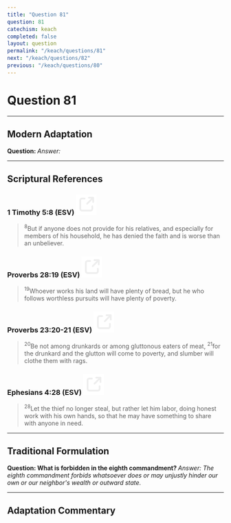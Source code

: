 ```yaml
---
title: "Question 81"
question: 81
catechism: keach
completed: false
layout: question
permalink: "/keach/questions/81"
next: "/keach/questions/82"
previous: "/keach/questions/80"
---
```

# Question 81
---
## Modern Adaptation
<strong>
    Question:
</strong>

<em>
    Answer:
</em>

---
## Scriptural References
### 1 Timothy 5:8 (ESV) <a href="https://biblegateway.com/passage/?search=1+Timothy+5%3A8&version=ESV"><img src="/assets/svg/link.svg"/></a>
> <sup>8</sup>But if anyone does not provide for his relatives, and especially for members of his household, he has denied the faith and is worse than an unbeliever.

### Proverbs 28:19 (ESV) <a href="https://biblegateway.com/passage/?search=Proverbs+28%3A19&version=ESV"><img src="/assets/svg/link.svg"/></a>
> <sup>19</sup>Whoever works his land will have plenty of bread, but he who follows worthless pursuits will have plenty of poverty.

### Proverbs 23:20-21 (ESV) <a href="https://biblegateway.com/passage/?search=Proverbs+23%3A20-21&version=ESV"><img src="/assets/svg/link.svg"/></a>
> <sup>20</sup>Be not among drunkards or among gluttonous eaters of meat,
> <sup>21</sup>for the drunkard and the glutton will come to poverty, and slumber will clothe them with rags.

### Ephesians 4:28 (ESV) <a href="https://biblegateway.com/passage/?search=Ephesians+4%3A28&version=ESV"><img src="/assets/svg/link.svg"/></a>
> <sup>28</sup>Let the thief no longer steal, but rather let him labor, doing honest work with his own hands, so that he may have something to share with anyone in need.

---
## Traditional Formulation
<strong>
    Question: What is forbidden in the eighth commandment?
</strong>

<em>
    Answer: The eighth commandment forbids whatsoever does or may unjustly hinder our own or our neighbor's wealth or outward state.
</em>

---
## Adaptation Commentary
